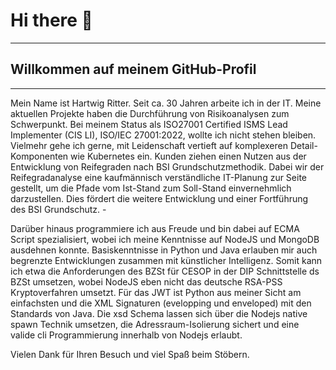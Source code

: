 # Hi there 👋
-------------
## Willkommen auf meinem GitHub-Profil
--------------------------------------

Mein Name ist Hartwig Ritter. Seit ca. 30 Jahren arbeite ich 
in der IT. Meine aktuellen Projekte haben die Durchführung von 
Risikoanalysen zum Schwerpunkt. Bei meinem Status als ISO27001 
Certified ISMS Lead Implementer (CIS LI), ISO/IEC 27001:2022, 
wollte ich nicht stehen bleiben. Vielmehr gehe ich gerne, mit 
Leidenschaft vertieft auf komplexeren Detail-Komponenten wie 
Kubernetes ein. Kunden ziehen einen Nutzen aus der Entwicklung 
von Reifegraden nach BSI Grundschutzmethodik. Dabei wir der 
Reifegradanalyse eine kaufmännisch verständliche IT-Planung 
zur Seite gestellt, um die Pfade vom Ist-Stand zum Soll-Stand 
einvernehmlich darzustellen. 
Dies fördert die weitere Entwicklung und einer Fortführung 
des BSI Grundschutz. -

Darüber hinaus programmiere ich aus Freude und bin dabei auf 
ECMA Script spezialisiert, wobei ich meine Kenntnisse auf 
NodeJS und MongoDB ausdehnen konnte. Basiskenntnisse in Python 
und Java erlauben mir auch begrenzte Entwicklungen zusammen mit 
künstlicher Intelligenz. Somit kann ich etwa die Anforderungen 
des BZSt für CESOP in der DIP Schnittstelle ds BZSt umsetzen, 
wobei NodeJS eben nicht das deutsche RSA-PSS Kryptoverfahren umsetzt.
Für das JWT ist Python aus meiner Sicht am einfachsten und die 
XML Signaturen (evelopping und enveloped) mit den Standards 
von Java. Die xsd Schema lassen sich über die Nodejs native
spawn Technik umsetzen, die Adressraum-Isolierung sichert und 
eine valide cli Programmierung innerhalb von Nodejs erlaubt.

Vielen Dank für Ihren Besuch und viel Spaß
beim Stöbern.

<!--
**hartw/hartw** is a ✨ _special_ ✨ repository because its `README.md` (this file) appears on your GitHub profile.

Here are some ideas to get you started:

- 🔭 I’m currently working on ...
- 🌱 I’m currently learning ...
- 👯 I’m looking to collaborate on ...
- 🤔 I’m looking for help with ...
- 💬 Ask me about ...
- 📫 How to reach me: ...
- 😄 Pronouns: ...
- ⚡ Fun fact: ...
-->
